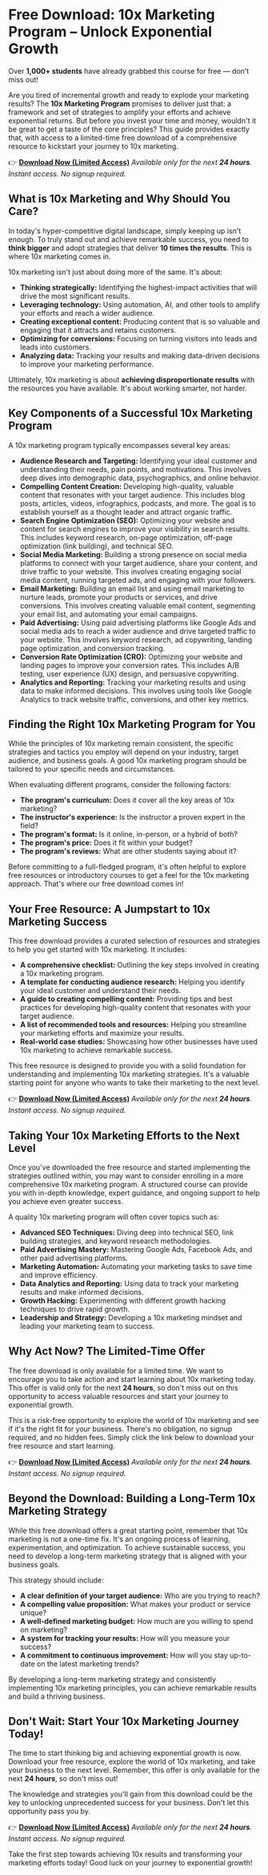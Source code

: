 # Free Download: 10x Marketing Program – Unlock Exponential Growth

Over **1,000+ students** have already grabbed this course for free — don’t miss out!

Are you tired of incremental growth and ready to explode your marketing results? The **10x Marketing Program** promises to deliver just that: a framework and set of strategies to amplify your efforts and achieve exponential returns. But before you invest your time and money, wouldn't it be great to get a taste of the core principles? This guide provides exactly that, with access to a limited-time free download of a comprehensive resource to kickstart your journey to 10x marketing.

👉 **[Download Now (Limited Access)](https://udemywork.com/10x-marketing-program)**
_Available only for the next **24 hours**. Instant access. No signup required._

## What is 10x Marketing and Why Should You Care?

In today's hyper-competitive digital landscape, simply keeping up isn't enough. To truly stand out and achieve remarkable success, you need to **think bigger** and adopt strategies that deliver **10 times the results**. This is where 10x marketing comes in.

10x marketing isn't just about doing more of the same. It's about:

*   **Thinking strategically:** Identifying the highest-impact activities that will drive the most significant results.
*   **Leveraging technology:** Using automation, AI, and other tools to amplify your efforts and reach a wider audience.
*   **Creating exceptional content:** Producing content that is so valuable and engaging that it attracts and retains customers.
*   **Optimizing for conversions:** Focusing on turning visitors into leads and leads into customers.
*   **Analyzing data:** Tracking your results and making data-driven decisions to improve your marketing performance.

Ultimately, 10x marketing is about **achieving disproportionate results** with the resources you have available. It's about working smarter, not harder.

## Key Components of a Successful 10x Marketing Program

A 10x marketing program typically encompasses several key areas:

*   **Audience Research and Targeting:** Identifying your ideal customer and understanding their needs, pain points, and motivations. This involves deep dives into demographic data, psychographics, and online behavior.
*   **Compelling Content Creation:** Developing high-quality, valuable content that resonates with your target audience. This includes blog posts, articles, videos, infographics, podcasts, and more. The goal is to establish yourself as a thought leader and attract organic traffic.
*   **Search Engine Optimization (SEO):** Optimizing your website and content for search engines to improve your visibility in search results. This includes keyword research, on-page optimization, off-page optimization (link building), and technical SEO.
*   **Social Media Marketing:** Building a strong presence on social media platforms to connect with your target audience, share your content, and drive traffic to your website. This involves creating engaging social media content, running targeted ads, and engaging with your followers.
*   **Email Marketing:** Building an email list and using email marketing to nurture leads, promote your products or services, and drive conversions. This involves creating valuable email content, segmenting your email list, and automating your email campaigns.
*   **Paid Advertising:** Using paid advertising platforms like Google Ads and social media ads to reach a wider audience and drive targeted traffic to your website. This involves keyword research, ad copywriting, landing page optimization, and conversion tracking.
*   **Conversion Rate Optimization (CRO):** Optimizing your website and landing pages to improve your conversion rates. This includes A/B testing, user experience (UX) design, and persuasive copywriting.
*   **Analytics and Reporting:** Tracking your marketing results and using data to make informed decisions. This involves using tools like Google Analytics to track website traffic, conversions, and other key metrics.

## Finding the Right 10x Marketing Program for You

While the principles of 10x marketing remain consistent, the specific strategies and tactics you employ will depend on your industry, target audience, and business goals. A good 10x marketing program should be tailored to your specific needs and circumstances.

When evaluating different programs, consider the following factors:

*   **The program's curriculum:** Does it cover all the key areas of 10x marketing?
*   **The instructor's experience:** Is the instructor a proven expert in the field?
*   **The program's format:** Is it online, in-person, or a hybrid of both?
*   **The program's price:** Does it fit within your budget?
*   **The program's reviews:** What are other students saying about it?

Before committing to a full-fledged program, it's often helpful to explore free resources or introductory courses to get a feel for the 10x marketing approach. That's where our free download comes in!

## Your Free Resource: A Jumpstart to 10x Marketing Success

This free download provides a curated selection of resources and strategies to help you get started with 10x marketing. It includes:

*   **A comprehensive checklist:** Outlining the key steps involved in creating a 10x marketing program.
*   **A template for conducting audience research:** Helping you identify your ideal customer and understand their needs.
*   **A guide to creating compelling content:** Providing tips and best practices for developing high-quality content that resonates with your target audience.
*   **A list of recommended tools and resources:** Helping you streamline your marketing efforts and maximize your results.
*   **Real-world case studies:** Showcasing how other businesses have used 10x marketing to achieve remarkable success.

This free resource is designed to provide you with a solid foundation for understanding and implementing 10x marketing strategies. It's a valuable starting point for anyone who wants to take their marketing to the next level.

👉 **[Download Now (Limited Access)](https://udemywork.com/10x-marketing-program)**
_Available only for the next **24 hours**. Instant access. No signup required._

## Taking Your 10x Marketing Efforts to the Next Level

Once you've downloaded the free resource and started implementing the strategies outlined within, you may want to consider enrolling in a more comprehensive 10x marketing program. A structured course can provide you with in-depth knowledge, expert guidance, and ongoing support to help you achieve even greater success.

A quality 10x marketing program will often cover topics such as:

*   **Advanced SEO Techniques:** Diving deep into technical SEO, link building strategies, and keyword research methodologies.
*   **Paid Advertising Mastery:** Mastering Google Ads, Facebook Ads, and other paid advertising platforms.
*   **Marketing Automation:** Automating your marketing tasks to save time and improve efficiency.
*   **Data Analytics and Reporting:** Using data to track your marketing results and make informed decisions.
*   **Growth Hacking:** Experimenting with different growth hacking techniques to drive rapid growth.
*   **Leadership and Strategy:** Developing a 10x marketing mindset and leading your marketing team to success.

## Why Act Now? The Limited-Time Offer

The free download is only available for a limited time. We want to encourage you to take action and start learning about 10x marketing today. This offer is valid only for the next **24 hours**, so don't miss out on this opportunity to access valuable resources and start your journey to exponential growth.

This is a risk-free opportunity to explore the world of 10x marketing and see if it's the right fit for your business. There's no obligation, no signup required, and no hidden fees. Simply click the link below to download your free resource and start learning.

👉 **[Download Now (Limited Access)](https://udemywork.com/10x-marketing-program)**
_Available only for the next **24 hours**. Instant access. No signup required._

## Beyond the Download: Building a Long-Term 10x Marketing Strategy

While this free download offers a great starting point, remember that 10x marketing is not a one-time fix. It's an ongoing process of learning, experimentation, and optimization. To achieve sustainable success, you need to develop a long-term marketing strategy that is aligned with your business goals.

This strategy should include:

*   **A clear definition of your target audience:** Who are you trying to reach?
*   **A compelling value proposition:** What makes your product or service unique?
*   **A well-defined marketing budget:** How much are you willing to spend on marketing?
*   **A system for tracking your results:** How will you measure your success?
*   **A commitment to continuous improvement:** How will you stay up-to-date on the latest marketing trends?

By developing a long-term marketing strategy and consistently implementing 10x marketing principles, you can achieve remarkable results and build a thriving business.

## Don't Wait: Start Your 10x Marketing Journey Today!

The time to start thinking big and achieving exponential growth is now. Download your free resource, explore the world of 10x marketing, and take your business to the next level. Remember, this offer is only available for the next **24 hours**, so don't miss out!

The knowledge and strategies you'll gain from this download could be the key to unlocking unprecedented success for your business. Don't let this opportunity pass you by.

👉 **[Download Now (Limited Access)](https://udemywork.com/10x-marketing-program)**
_Available only for the next **24 hours**. Instant access. No signup required._

Take the first step towards achieving 10x results and transforming your marketing efforts today! Good luck on your journey to exponential growth!
